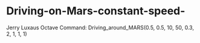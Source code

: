 # Driving-on-Mars-constant-speed-
Jerry
Luxaus
Octave Command:
Driving_around_MARS(0.5, 0.5, 10, 50, 0.3, 2, 1, 1, 1)
